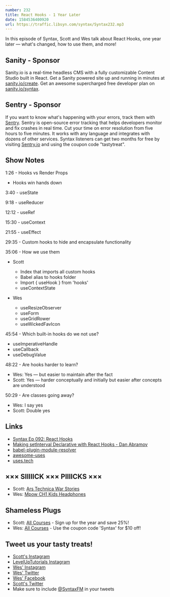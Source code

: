 ```yaml
---
number: 232
title: React Hooks - 1 Year Later
date: 1584536400920
url: https://traffic.libsyn.com/syntax/Syntax232.mp3
---
```


In this episode of Syntax, Scott and Wes talk about React Hooks, one year later — what's changed, how to use them, and more!

## Sanity - Sponsor
Sanity.io is a real-time headless CMS with a fully customizable Content Studio built in React. Get a Sanity powered site up and running in minutes at [sanity.io/create](https://www.sanity.io/create). Get an awesome supercharged free developer plan on [sanity.io/syntax](https://www.sanity.io/syntax).

## Sentry - Sponsor
If you want to know what's happening with your errors, track them with [Sentry](https://sentry.io/). Sentry is open-source error tracking that helps developers monitor and fix crashes in real time. Cut your time on error resolution from five hours to five minutes. It works with any language and integrates with dozens of other services. Syntax listeners can get two months for free by visiting [Sentry.io](https://sentry.io/) and using the coupon code "tastytreat".

## Show Notes

1:26 - Hooks vs Render Props
* Hooks win hands down

3:40 - useState

9:18 - useReducer

12:12 - useRef

15:30 - useContext

21:55 - useEffect

29:35 -  Custom hooks to hide and encapsulate functionality

35:06 - How we use them

* Scott
  * Index that imports all custom hooks
  * Babel alias to hooks folder
  * Import { useHook } from 'hooks'
  * useContextState

* Wes
  * useResizeObserver
  * useForm
  * useGridRower
  * useWickedFavIcon

45:54 - Which built-in hooks do we not use?

* useImperativeHandle
* useCallback
* useDebugValue

48:22 - Are hooks harder to learn?

* Wes: Yes — but easier to maintain after the fact
* Scott: Yes — harder conceptually and initially but easier after concepts are understood

50:29 - Are classes going away?

* Wes: I say yes
* Scott: Double yes

## Links
* [Syntax Ep 092: React Hooks](https://syntax.fm/show/092/react-hooks)
* [Making setInterval Declarative with React Hooks - Dan Abramov](https://overreacted.io/making-setinterval-declarative-with-react-hooks/)
* [babel-plugin-module-resolver](https://github.com/tleunen/babel-plugin-module-resolver)
* [awesome-uses](https://github.com/wesbos/awesome-uses/blob/master/src/components/FavIcon.js)
* [uses.tech](https://uses.tech/)

## ××× SIIIIICK ××× PIIIICKS ×××
* Scott: [Ars Technica War Stories](https://www.youtube.com/playlist?list=PLKBPwuu3eCYkScmqpD9xE7UZsszweVO0n)
* Wes: [Mpow CH1 Kids Headphones](https://www.amazon.com/Mpow-Headphones-Protection-Function-Tangle-Free/dp/B078YQW26K/)

## Shameless Plugs
* Scott: [All Courses](https://www.leveluptutorials.com/pro) - Sign up for the year and save 25%!
* Wes: [All Courses](https://wesbos.com/courses/) - Use the coupon code 'Syntax' for $10 off!

## Tweet us your tasty treats!
* [Scott's Instagram](https://www.instagram.com/stolinski/)
* [LevelUpTutorials Instagram](https://www.instagram.com/LevelUpTutorials/)
* [Wes' Instagram](https://www.instagram.com/wesbos/)
* [Wes' Twitter](https://twitter.com/wesbos)
* [Wes' Facebook](https://www.facebook.com/wesbos.developer)
* [Scott's Twitter](https://twitter.com/stolinski)
* Make sure to include [@SyntaxFM](https://twitter.com/SyntaxFM) in your tweets